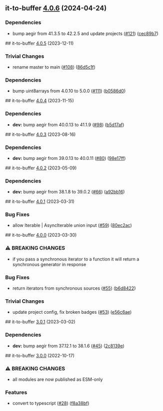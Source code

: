 ## it-to-buffer [4.0.6](https://github.com/achingbrain/it/compare/it-to-buffer-v4.0.5...it-to-buffer-4.0.6) (2024-04-24)


### Dependencies

* bump aegir from 41.3.5 to 42.2.5 and update projects ([#121](https://github.com/achingbrain/it/issues/121)) ([cec89b7](https://github.com/achingbrain/it/commit/cec89b7c790bea695b053e3b6b3c255655def1cd))

## it-to-buffer [4.0.5](https://github.com/achingbrain/it/compare/it-to-buffer-v4.0.4...it-to-buffer-v4.0.5) (2023-12-11)


### Trivial Changes

* rename master to main ([#108](https://github.com/achingbrain/it/issues/108)) ([86d5c1f](https://github.com/achingbrain/it/commit/86d5c1f2082c79a49ef1e75511abfa7e647fd7b9))


### Dependencies

* bump uint8arrays from 4.0.10 to 5.0.0 ([#111](https://github.com/achingbrain/it/issues/111)) ([b0586d0](https://github.com/achingbrain/it/commit/b0586d0d1adf2ecf7a14f53aa8fd8220aaaf78dc))

## it-to-buffer [4.0.4](https://github.com/achingbrain/it/compare/it-to-buffer-v4.0.3...it-to-buffer-v4.0.4) (2023-11-15)


### Dependencies

* **dev:** bump aegir from 40.0.13 to 41.1.9 ([#98](https://github.com/achingbrain/it/issues/98)) ([b5d17af](https://github.com/achingbrain/it/commit/b5d17af750dfa2191423dcf06f37b06e5a866ec8))

## it-to-buffer [4.0.3](https://github.com/achingbrain/it/compare/it-to-buffer-v4.0.2...it-to-buffer-v4.0.3) (2023-08-16)


### Dependencies

* **dev:** bump aegir from 39.0.13 to 40.0.11 ([#80](https://github.com/achingbrain/it/issues/80)) ([98e17ff](https://github.com/achingbrain/it/commit/98e17ff5f108fce177d98a56c201533a415623e4))

## it-to-buffer [4.0.2](https://github.com/achingbrain/it/compare/it-to-buffer-v4.0.1...it-to-buffer-v4.0.2) (2023-05-09)


### Dependencies

* **dev:** bump aegir from 38.1.8 to 39.0.2 ([#66](https://github.com/achingbrain/it/issues/66)) ([a92bb16](https://github.com/achingbrain/it/commit/a92bb1690e8d584292e37c878d40f437036721a7))

## it-to-buffer [4.0.1](https://github.com/achingbrain/it/compare/it-to-buffer-v4.0.0...it-to-buffer-v4.0.1) (2023-03-31)


### Bug Fixes

* allow Iterable | AsyncIterable union input ([#59](https://github.com/achingbrain/it/issues/59)) ([80ec2ac](https://github.com/achingbrain/it/commit/80ec2ace4f64b6291b39cb51bc5ebe2cedba7152))

## it-to-buffer [4.0.0](https://github.com/achingbrain/it/compare/it-to-buffer-v3.0.1...it-to-buffer-v4.0.0) (2023-03-30)


### ⚠ BREAKING CHANGES

* if you pass a synchronous iterator to a function it will return a synchronous generator in response

### Bug Fixes

* return iterators from synchronous sources ([#55](https://github.com/achingbrain/it/issues/55)) ([b6d8422](https://github.com/achingbrain/it/commit/b6d84222eb8e6d8c8956810d0e2ec1f065909742))


### Trivial Changes

* update project config, fix broken badges ([#53](https://github.com/achingbrain/it/issues/53)) ([e56c6ae](https://github.com/achingbrain/it/commit/e56c6ae9a0a766b5eab77040e92b2e034ce52d2e))

## it-to-buffer [3.0.1](https://github.com/achingbrain/it/compare/it-to-buffer-v3.0.0...it-to-buffer-v3.0.1) (2023-03-02)


### Dependencies

* **dev:** bump aegir from 37.12.1 to 38.1.6 ([#45](https://github.com/achingbrain/it/issues/45)) ([2c8139e](https://github.com/achingbrain/it/commit/2c8139ef060efa72c386aa3863e6c575f6f199e5))

## it-to-buffer [3.0.0](https://github.com/achingbrain/it/compare/it-to-buffer-v2.0.2...it-to-buffer-v3.0.0) (2022-10-17)


### ⚠ BREAKING CHANGES

* all modules are now published as ESM-only

### Features

* convert to typescript ([#28](https://github.com/achingbrain/it/issues/28)) ([f8a38bf](https://github.com/achingbrain/it/commit/f8a38bfb1b902e8101f1077eb33c3cea49819464))
